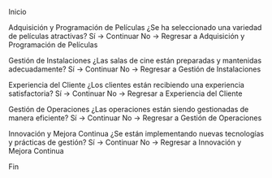 Inicio

Adquisición y Programación de Películas
¿Se ha seleccionado una variedad de películas atractivas?
    Sí -> Continuar
    No -> Regresar a Adquisición y Programación de Películas

Gestión de Instalaciones
¿Las salas de cine están preparadas y mantenidas adecuadamente?
    Sí -> Continuar
    No -> Regresar a Gestión de Instalaciones

Experiencia del Cliente
¿Los clientes están recibiendo una experiencia satisfactoria?
    Sí -> Continuar
    No -> Regresar a Experiencia del Cliente

Gestión de Operaciones
¿Las operaciones están siendo gestionadas de manera eficiente?
    Sí -> Continuar
    No -> Regresar a Gestión de Operaciones

Innovación y Mejora Continua
¿Se están implementando nuevas tecnologías y prácticas de gestión?
    Sí -> Continuar
    No -> Regresar a Innovación y Mejora Continua

Fin
